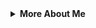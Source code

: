 <html>
<body>
<details align="center">
  <summary><b>More About Me</b><br></summary>
  <div>
    <div><b>
      <h3>My Stats</h3>
        <a href="https://github.com/gauravghongde/github-readme-stats/actions">
          <img alt="gauravghongde's github stats" src="https://github-readme-stats-gaurav.vercel.app/api?username=gauravghongde&show_icons=true&title_color=4078c0&icon_color=6cc644&text_color=333&bg_color=f5f5f5"/>
        </a>
    </b></div>
    <div><b>
      <h3>My Spotify</h3>
        <a href="https://spotify-now-playing.vercel.app/api/spotify-now-playing">
          <img alt="Now playing Spotify" src="https://spotify-now-playing.vercel.app/api/spotify-now-playing"/>
        </a>
      </b></div>
 </div>
 </details>
</body>
</html>
